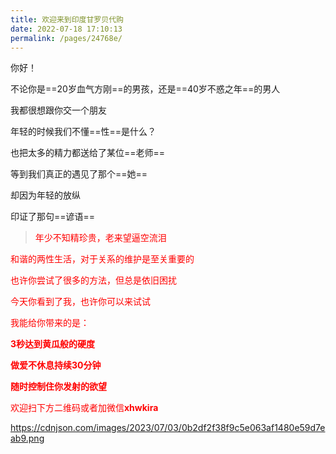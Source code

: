 ```yaml
---
title: 欢迎来到印度甘罗贝代购
date: 2022-07-18 17:10:13
permalink: /pages/24768e/
---
```



你好！

不论你是==20岁血气方刚==的男孩，还是==40岁不惑之年==的男人

我都很想跟你交一个朋友

年轻的时候我们不懂==性==是什么？

也把太多的精力都送给了某位==老师==

等到我们真正的遇见了那个==她==

却因为年轻的放纵

印证了那句==谚语==

> <font color=red>年少不知精珍贵，老来望逼空流泪

和谐的两性生活，对于关系的维护是至关重要的

也许你尝试了很多的方法，但总是依旧困扰

今天你看到了我，也许你可以来试试

我能给你带来的是：

**3秒达到黄瓜般的硬度**

**做爱不休息持续30分钟**

**随时控制住你发射的欲望**

欢迎扫下方二维码或者加微信**xhwkira**

https://cdnjson.com/images/2023/07/03/0b2df2f38f9c5e063af1480e59d7eab9.png